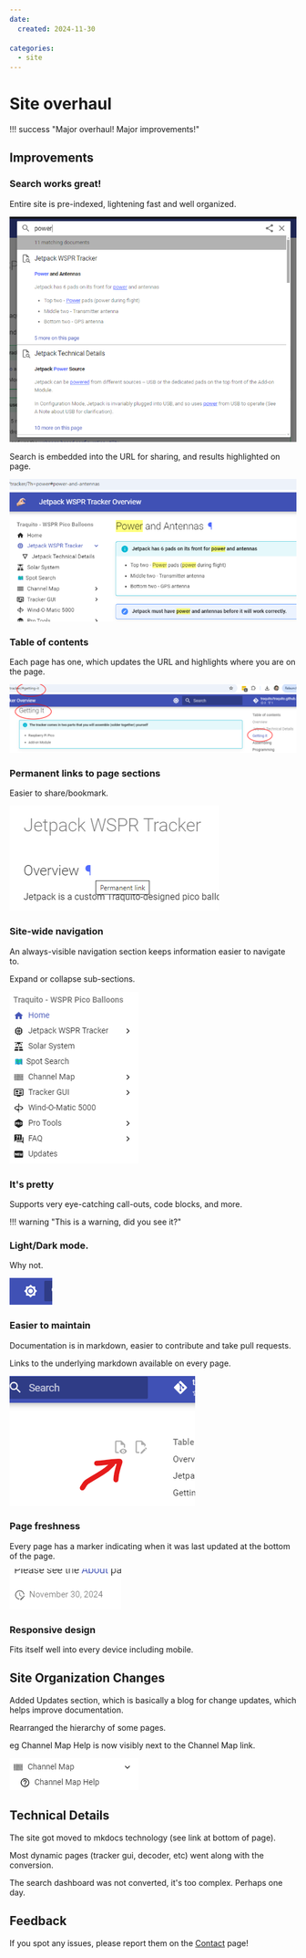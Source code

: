 ```yaml
---
date:
  created: 2024-11-30

categories:
  - site
---
```


# Site overhaul

!!! success "Major overhaul! Major improvements!"

<!-- more -->

## Improvements

### Search works great!

Entire site is pre-indexed, lightening fast and well organized.

![](image-4.png)


Search is embedded into the URL for sharing, and results highlighted on page.

![](image-8.png)

### Table of contents

Each page has one, which updates the URL and highlights where you are on the page.

![](image-3.png)


### Permanent links to page sections

Easier to share/bookmark.

![](image-2.png)


### Site-wide navigation

An always-visible navigation section keeps information easier to navigate to.

Expand or collapse sub-sections.

![](image-1.png)


### It's pretty

Supports very eye-catching call-outs, code blocks, and more.

!!! warning "This is a warning, did you see it?"


### Light/Dark mode.

Why not.

![alt text](image-6.png)


### Easier to maintain

Documentation is in markdown, easier to contribute and take pull requests.

Links to the underlying markdown available on every page.

![](image-9.png)


### Page freshness

Every page has a marker indicating when it was last updated at the bottom of the page.

![alt text](image-10.png)


### Responsive design

Fits itself well into every device including mobile.


## Site Organization Changes

Added Updates section, which is basically a blog for change updates, which helps improve documentation.

Rearranged the hierarchy of some pages.

eg Channel Map Help is now visibly next to the Channel Map link.

![](image.png)


## Technical Details

The site got moved to mkdocs technology (see link at bottom of page).

Most dynamic pages (tracker gui, decoder, etc) went along with the conversion.

The search dashboard was not converted, it's too complex. Perhaps one day.



## Feedback

If you spot any issues, please report them on the [Contact](../../../faq/contact/README.md) page!

